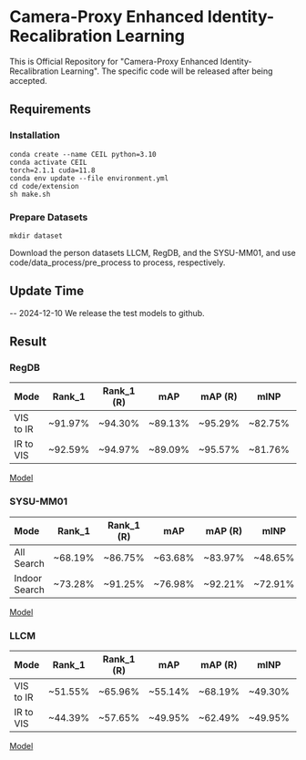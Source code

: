 # Camera-Proxy Enhanced Identity-Recalibration Learning

This is Official Repository for "Camera-Proxy Enhanced Identity-Recalibration Learning". The specific code will be released after being accepted.

## Requirements

### Installation

```shell
conda create --name CEIL python=3.10
conda activate CEIL
torch=2.1.1 cuda=11.8
conda env update --file environment.yml
cd code/extension
sh make.sh
```
### Prepare Datasets

```shell
mkdir dataset
```
Download the person datasets LLCM, RegDB, and the SYSU-MM01, and use code/data_process/pre_process to process, respectively.

## Update Time
-- 2024-12-10 We release the test models to github.

## Result

### RegDB
| Mode      | Rank_1  | Rank_1 (R) |   mAP   | mAP (R) |  mINP   | mINP (R)                                   
|:----------|:-------:|:----------:|:-------:|:-------:|:-------:|:--------:|
| VIS to IR | ~91.97% |  ~94.30%   | ~89.13% | ~95.29% | ~82.75% | ~95.49%  | 
| IR to VIS | ~92.59% |  ~94.97%   | ~89.09% | ~95.57% | ~81.76% | ~95.44%  | 

[Model](https://1drv.ms/f/c/de0254e500a56cf5/EumOQPiXuiVHugiOO1BYaWcB2ZN06mbN7sr4x7Nk7Rr_Fw?e=PUBFJq)

### SYSU-MM01
| Mode          | Rank_1  | Rank_1 (R) |   mAP   | mAP (R) |  mINP   | mINP (R) |                                                                                        
|:--------------|:-------:|:----------:|:-------:|:-------:|:-------:|:--------:|
| All Search    | ~68.19% |  ~86.75%   | ~63.68% | ~83.97% | ~48.65% | ~75.24%  |
| Indoor Search | ~73.28% |  ~91.25%   | ~76.98% | ~92.21% | ~72.91% | ~90.60%  |

[Model](https://1drv.ms/f/c/de0254e500a56cf5/ErMeM7R5vnBCpCxB1Drh4lwBo3stBy9RZQp2sPymmzrX6A?e=uufsmj)

### LLCM
| Mode      | Rank_1  | Rank_1 (R) |   mAP   | mAP (R) |  mINP   | mINP (R) |
|:----------|:-------:|:----------:|:-------:|:-------:|:-------:|:--------:|
| VIS to IR | ~51.55% |  ~65.96%   | ~55.14% | ~68.19% | ~49.30% | ~63.79%  |
| IR to VIS | ~44.39% |  ~57.65%   | ~49.95% | ~62.49% | ~49.95% | ~59.36%  |

[Model](https://1drv.ms/f/c/de0254e500a56cf5/EgQEzVvqzw9PjNKPwKWWSc0BEcA1ASCah_rJnnIMDLuMOg?e=HZh0As)
